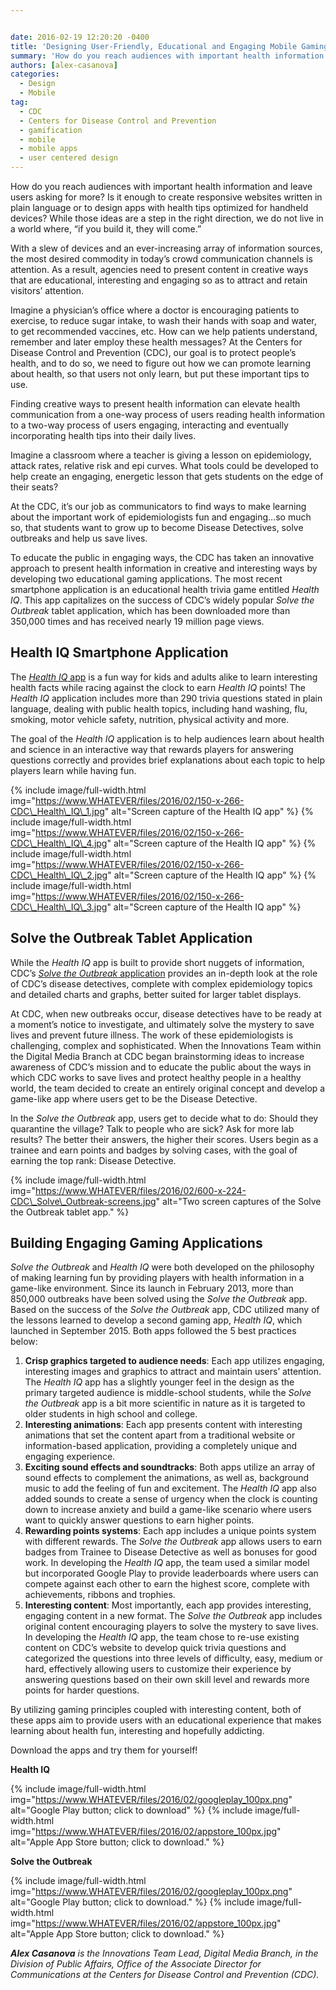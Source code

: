 ```yaml
---


date: 2016-02-19 12:20:20 -0400
title: 'Designing User-Friendly, Educational and Engaging Mobile Gaming Apps'
summary: 'How do you reach audiences with important health information and leave users asking for more? Is it enough to create responsive websites written in plain language or to design apps with health tips optimized for handheld devices? While those ideas are a step in the right direction, we do not live in a world where,'
authors: [alex-casanova]
categories:
  - Design
  - Mobile
tag:
  - CDC
  - Centers for Disease Control and Prevention
  - gamification
  - mobile
  - mobile apps
  - user centered design
---
```


How do you reach audiences with important health information and leave users asking for more? Is it enough to create responsive websites written in plain language or to design apps with health tips optimized for handheld devices? While those ideas are a step in the right direction, we do not live in a world where, “if you build it, they will come.”

With a slew of devices and an ever-increasing array of information sources, the most desired commodity in today’s crowd communication channels is attention. As a result, agencies need to present content in creative ways that are educational, interesting and engaging so as to attract and retain visitors’ attention.

Imagine a physician’s office where a doctor is encouraging patients to exercise, to reduce sugar intake, to wash their hands with soap and water, to get recommended vaccines, etc. How can we help patients understand, remember and later employ these health messages? At the Centers for Disease Control and Prevention (CDC), our goal is to protect people’s health, and to do so, we need to figure out how we can promote learning about health, so that users not only learn, but put these important tips to use.

Finding creative ways to present health information can elevate health communication from a one-way process of users reading health information to a two-way process of users engaging, interacting and eventually incorporating health tips into their daily lives.

Imagine a classroom where a teacher is giving a lesson on epidemiology, attack rates, relative risk and epi curves. What tools could be developed to help create an engaging, energetic lesson that gets students on the edge of their seats?

At the CDC, it’s our job as communicators to find ways to make learning about the important work of epidemiologists fun and engaging…so much so, that students want to grow up to become Disease Detectives, solve outbreaks and help us save lives.

To educate the public in engaging ways, the CDC has taken an innovative approach to present health information in creative and interesting ways by developing two educational gaming applications. The most recent smartphone application is an educational health trivia game entitled _Health IQ_. This app capitalizes on the success of CDC’s widely popular _Solve the Outbreak_ tablet application, which has been downloaded more than 350,000 times and has received nearly 19 million page views.

## Health IQ Smartphone Application

The [_Health IQ_ app](http://www.cdc.gov/mobile/applications/healthiq/) is a fun way for kids and adults alike to learn interesting health facts while racing against the clock to earn _Health IQ_ points! The _Health IQ_ application includes more than 290 trivia questions stated in plain language, dealing with public health topics, including hand washing, flu, smoking, motor vehicle safety, nutrition, physical activity and more.

The goal of the _Health IQ_ application is to help audiences learn about health and science in an interactive way that rewards players for answering questions correctly and provides brief explanations about each topic to help players learn while having fun.


{% include image/full-width.html img="https://www.WHATEVER/files/2016/02/150-x-266-CDC\_Health\_IQ\_1.jpg" alt="Screen capture of the Health IQ app" %}
{% include image/full-width.html img="https://www.WHATEVER/files/2016/02/150-x-266-CDC\_Health\_IQ\_4.jpg" alt="Screen capture of the Health IQ app" %}
{% include image/full-width.html img="https://www.WHATEVER/files/2016/02/150-x-266-CDC\_Health\_IQ\_2.jpg" alt="Screen capture of the Health IQ app" %}
{% include image/full-width.html img="https://www.WHATEVER/files/2016/02/150-x-266-CDC\_Health\_IQ\_3.jpg" alt="Screen capture of the Health IQ app" %}

## Solve the Outbreak Tablet Application

While the _Health IQ_ app is built to provide short nuggets of information, CDC’s [_Solve the Outbreak_ application](http://www.cdc.gov/mobile/applications/sto/index.html) provides an in-depth look at the role of CDC’s disease detectives, complete with complex epidemiology topics and detailed charts and graphs, better suited for larger tablet displays.

At CDC, when new outbreaks occur, disease detectives have to be ready at a moment’s notice to investigate, and ultimately solve the mystery to save lives and prevent future illness. The work of these epidemiologists is challenging, complex and sophisticated. When the Innovations Team within the Digital Media Branch at CDC began brainstorming ideas to increase awareness of CDC’s mission and to educate the public about the ways in which CDC works to save lives and protect healthy people in a healthy world, the team decided to create an entirely original concept and develop a game-like app where users get to be the Disease Detective.

In the _Solve the Outbreak_ app, users get to decide what to do: Should they quarantine the village? Talk to people who are sick? Ask for more lab results? The better their answers, the higher their scores. Users begin as a trainee and earn points and badges by solving cases, with the goal of earning the top rank: Disease Detective.


{% include image/full-width.html img="https://www.WHATEVER/files/2016/02/600-x-224-CDC\_Solve\_Outbreak-screens.jpg" alt="Two screen captures of the Solve the Outbreak tablet app." %}

## Building Engaging Gaming Applications

_Solve the Outbreak_ and _Health IQ_ were both developed on the philosophy of making learning fun by providing players with health information in a game-like environment. Since its launch in February 2013, more than 850,000 outbreaks have been solved using the _Solve the Outbreak_ app. Based on the success of the _Solve the Outbreak_ app, CDC utilized many of the lessons learned to develop a second gaming app, _Health IQ_, which launched in September 2015. Both apps followed the 5 best practices below:

  1. **Crisp graphics targeted to audience needs**: Each app utilizes engaging, interesting images and graphics to attract and maintain users’ attention. The _Health IQ_ app has a slightly younger feel in the design as the primary targeted audience is middle-school students, while the _Solve the Outbreak_ app is a bit more scientific in nature as it is targeted to older students in high school and college.
  2. **Interesting animations**: Each app presents content with interesting animations that set the content apart from a traditional website or information-based application, providing a completely unique and engaging experience.
  3. **Exciting sound effects and soundtracks**: Both apps utilize an array of sound effects to complement the animations, as well as, background music to add the feeling of fun and excitement. The _Health IQ_ app also added sounds to create a sense of urgency when the clock is counting down to increase anxiety and build a game-like scenario where users want to quickly answer questions to earn higher points.
  4. **Rewarding points systems**: Each app includes a unique points system with different rewards. The _Solve the Outbreak_ app allows users to earn badges from Trainee to Disease Detective as well as bonuses for good work. In developing the _Health IQ_ app, the team used a similar model but incorporated Google Play to provide leaderboards where users can compete against each other to earn the highest score, complete with achievements, ribbons and trophies.
  5. **Interesting content**: Most importantly, each app provides interesting, engaging content in a new format. The _Solve the Outbreak_ app includes original content encouraging players to solve the mystery to save lives. In developing the _Health IQ_ app, the team chose to re-use existing content on CDC’s website to develop quick trivia questions and categorized the questions into three levels of difficulty, easy, medium or hard, effectively allowing users to customize their experience by answering questions based on their own skill level and rewards more points for harder questions.

By utilizing gaming principles coupled with interesting content, both of these apps aim to provide users with an educational experience that makes learning about health fun, interesting and hopefully addicting.

Download the apps and try them for yourself!

**Health IQ**

{% include image/full-width.html img="https://www.WHATEVER/files/2016/02/googleplay_100px.png" alt="Google Play button; click to download" %}
 {% include image/full-width.html img="https://www.WHATEVER/files/2016/02/appstore_100px.jpg" alt="Apple App Store button; click to download." %}


**Solve the Outbreak**

{% include image/full-width.html img="https://www.WHATEVER/files/2016/02/googleplay_100px.png" alt="Google Play button; click to download." %}
 {% include image/full-width.html img="https://www.WHATEVER/files/2016/02/appstore_100px.jpg" alt="Apple App Store button; click to download." %}


_**Alex Casanova** is the Innovations Team Lead, Digital Media Branch, in the Division of Public Affairs, Office of the Associate Director for Communications at the Centers for Disease Control and Prevention (CDC)._